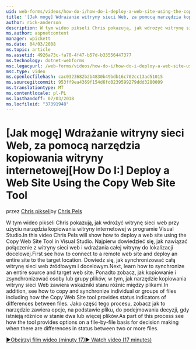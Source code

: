 ```yaml
---
uid: web-forms/videos/how-do-i/how-do-i-deploy-a-web-site-using-the-copy-web-site-tool
title: '[Jak mogę] Wdrażanie witryny sieci Web, za pomocą narzędzia kopiowania witryny internetowej | Dokumentacja firmy Microsoft'
author: rick-anderson
description: W tym wideo pikseli Chris pokazują, jak wdrożyć witrynę sieci web przy użyciu narzędzia kopiowania witryny internetowej w programie Visual Studio. Najpierw dowiedzieć się, jak połączyć się z witryny sieci web i...
ms.author: aspnetcontent
manager: wpickett
ms.date: 04/03/2008
ms.topic: article
ms.assetid: 4926a73c-fa70-4f47-b57d-b33556447377
ms.technology: dotnet-webforms
msc.legacyurl: /web-forms/videos/how-do-i/how-do-i-deploy-a-web-site-using-the-copy-web-site-tool
msc.type: video
ms.openlocfilehash: cac0323682b2b4830b49bdb16c702cc13ad51015
ms.sourcegitcommit: 953ff9ea4369f154d6fd0239599279ddd3280009
ms.translationtype: MT
ms.contentlocale: pl-PL
ms.lasthandoff: 07/03/2018
ms.locfileid: "37391948"
---
```

<a name="how-do-i-deploy-a-web-site-using-the-copy-web-site-tool"></a><span data-ttu-id="589f2-104">[Jak mogę] Wdrażanie witryny sieci Web, za pomocą narzędzia kopiowania witryny internetowej</span><span class="sxs-lookup"><span data-stu-id="589f2-104">[How Do I:] Deploy a Web Site Using the Copy Web Site Tool</span></span>
====================
<span data-ttu-id="589f2-105">przez [Chris pikseli](https://twitter.com/chrispels)</span><span class="sxs-lookup"><span data-stu-id="589f2-105">by [Chris Pels](https://twitter.com/chrispels)</span></span>

<span data-ttu-id="589f2-106">W tym wideo pikseli Chris pokazują, jak wdrożyć witrynę sieci web przy użyciu narzędzia kopiowania witryny internetowej w programie Visual Studio.</span><span class="sxs-lookup"><span data-stu-id="589f2-106">In this video Chris Pels will show how to deploy a web site using the Copy Web Site Tool in Visual Studio.</span></span> <span data-ttu-id="589f2-107">Najpierw dowiedzieć się, jak nawiązać połączenie z witryny sieci web i wdrażania całej witryny do lokalizacji docelowej.</span><span class="sxs-lookup"><span data-stu-id="589f2-107">First see how to connect to a remote web site and deploy an entire site to the target location.</span></span> <span data-ttu-id="589f2-108">Dowiedz się, jak synchronizować całą witrynę sieci web źródłowym i docelowym.</span><span class="sxs-lookup"><span data-stu-id="589f2-108">Next, learn how to synchronize an entire source and target web site.</span></span> <span data-ttu-id="589f2-109">Ponadto zobacz, jak kopiowanie i zsynchronizować osoby lub grupy plików, w tym, jak narzędzie kopiowania witryny sieci Web zawiera wskaźniki stanu różnic między plikami.</span><span class="sxs-lookup"><span data-stu-id="589f2-109">In addition, see how to copy and synchronize individual or groups of files including how the Copy Web Site tool provides status indicators of differences between files.</span></span> <span data-ttu-id="589f2-110">Jako część tego procesu, zobacz jak to narzędzie zawiera opcje, na podstawie pliku, do podejmowania decyzji, gdy istnieją różnice w stanie dwa lub więcej plików.</span><span class="sxs-lookup"><span data-stu-id="589f2-110">As part of this process see how the tool provides options on a file-by-file basis for decision making when there are differences in status between two or more files.</span></span>

[<span data-ttu-id="589f2-111">&#9654;Obejrzyj film wideo (minuty 17)</span><span class="sxs-lookup"><span data-stu-id="589f2-111">&#9654; Watch video (17 minutes)</span></span>](https://channel9.msdn.com/Blogs/ASP-NET-Site-Videos/how-do-i-deploy-a-web-site-using-the-copy-web-site-tool)
